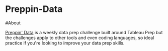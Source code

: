 # Preppin-Data


#About

[Preppin' Data](https://preppindata.blogspot.com/) is a weekly data prep challenge built around Tableau Prep but the challenges apply to other tools and even coding languages, so ideal practice if you're looking to improve your data prep skills.
